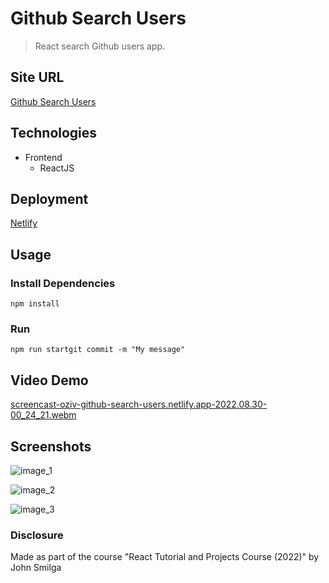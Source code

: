 # Github Search Users

> React search Github users app.

## Site URL

[Github Search Users](https://oziv-github-search-users.netlify.app/)

## Technologies

- Frontend
  - ReactJS

## Deployment

[Netlify](https://www.netlify.com/)

## Usage

### Install Dependencies

```
npm install
```

### Run

```
npm run startgit commit -m "My message"
```

## Video Demo

[screencast-oziv-github-search-users.netlify.app-2022.08.30-00_24_21.webm](https://user-images.githubusercontent.com/89987476/187303904-fb62068d-b2f5-43fa-bc2e-6bde15b6d85f.webm)

## Screenshots

![image_1](https://user-images.githubusercontent.com/89987476/187302319-c4e3be89-7855-43c8-a4cf-7fce990dbae1.png)

![image_2](https://user-images.githubusercontent.com/89987476/187302308-80051207-3db3-4b58-b124-5435bbc1eaeb.png)

![image_3](https://user-images.githubusercontent.com/89987476/187302313-4e331ed8-0156-4b70-9ef8-65139284cfe9.png)

### Disclosure

Made as part of the course "React Tutorial and Projects Course (2022)" by John Smilga
